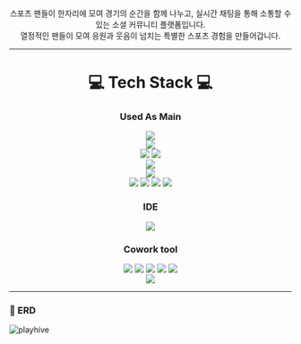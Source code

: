 
<div align=center>
  스포츠 팬들이 한자리에 모여 경기의 순간을 함께 나누고, 실시간 채팅을 통해 소통할 수 있는 소셜 커뮤니티 플랫폼입니다. <br>
  열정적인 팬들이 모여 응원과 웃음이 넘치는 특별한 스포츠 경험을 만들어갑니다.
</div>

------------

<div align=center>
  <h1>💻 Tech Stack 💻</h1>
  <h3>Used As Main</h3>
  <img src="https://img.shields.io/badge/Java-FF160B?style=for-the-badge&logoColor=white"/>
  </br>
  <img src="https://img.shields.io/badge/Springboot-6DB33F?style=for-the-badge&logo=springboot&logoColor=white"/>
  </br>
  <img src="https://img.shields.io/badge/SpringDataJPA-6DB33F?style=for-the-badge&logoColor=white"/>
  <img src="https://img.shields.io/badge/QueryDsl-4479A1?style=for-the-badge&logoColor=white"/>
  </br>
  <img src="https://img.shields.io/badge/MySql-4479A1?style=for-the-badge&logo=mysql&logoColor=white"/>
  </br>
  <img src="https://img.shields.io/badge/Gradle-02303A?style=for-the-badge&logo=gradle&logoColor=white"/>
  </br>
  <img src="https://img.shields.io/badge/Docker-2496ED?style=for-the-badge&logo=docker&logoColor=white"/>
  <img src="https://img.shields.io/badge/Ubuntu-E95420?style=for-the-badge&logo=ubuntu&logoColor=white"/>
  <img src="https://img.shields.io/badge/EC2-FF9900?style=for-the-badge&logo=amazonec2&logoColor=white"/>
  <img src="https://img.shields.io/badge/ApacheTomcat-F8DC75?style=for-the-badge&logo=apachetomcat&logoColor=white"/>
  <h3>IDE</h3>
  <img src="https://img.shields.io/badge/Intellij-000000?style=for-the-badge&logo=intellijidea&logoColor=white"/>
  <h3>Cowork tool</h3>
  <img src="https://img.shields.io/badge/Confluence-172B4D?style=for-the-badge&logo=confluence&logoColor=white"/>
  <img src="https://img.shields.io/badge/Slack-4A154B?style=for-the-badge&logo=slack&logoColor=white"/>
  <img src="https://img.shields.io/badge/Figma-F24E1E?style=for-the-badge&logo=figma&logoColor=white"/>
  <img src="https://img.shields.io/badge/Git-F05032?style=for-the-badge&logo=git&logoColor=white"/>
  <img src="https://img.shields.io/badge/ERDCloud-000000?style=for-the-badge&logoColor=white"/>
  </br>
  <img src="https://img.shields.io/badge/Swagger-85EA2D?style=for-the-badge&logo=swagger&logoColor=white"/>
</div>

------------

### 💾 ERD
![playhive](https://github.com/user-attachments/assets/30a5ebd5-e783-4efb-a8dc-e698723a1b75)

